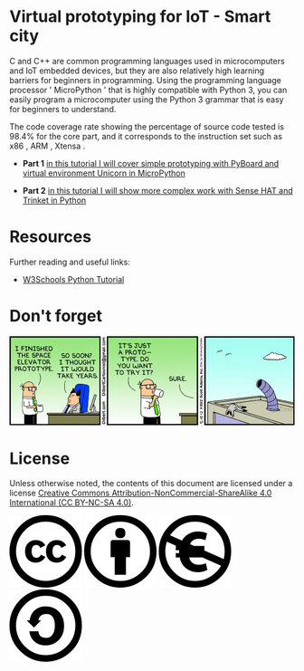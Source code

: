 # **Virtual prototyping for IoT - Smart city**
C and C++ are common programming languages used in microcomputers and IoT embedded devices, but they are also relatively high learning barriers for beginners in programming. Using the programming language processor ' MicroPython ' that is highly compatible with Python 3, you can easily program a microcomputer using the Python 3 grammar that is easy for beginners to understand.

The code coverage rate showing the percentage of source code tested is 98.4% for the core part, and it corresponds to the instruction set such as x86 , ARM , Xtensa .



- **Part 1** [in this tutorial I will cover simple prototyping with PyBoard and virtual environment Unicorn in MicroPython](/Part1/README.md)

- **Part 2** [in this tutorial I will show more complex work with Sense HAT and Trinket in Python](/Part2/README.md) 


# Resources

Further reading and useful links:
- [W3Schools Python Tutorial](https://www.w3schools.com/python/default.asp)


# Don't forget

![No Tests](/img/prototypefun.gif)

# License
Unless otherwise noted, the contents of this document are licensed under a license
[Creative Commons Attribution-NonCommercial-ShareAlike 4.0 International (CC BY-NC-SA 4.0)](https://creativecommons.org/licenses/by-nc-sa/4.0/).

![Creative Commons](img/cc.svg) ![by](img/by.svg) ![nc-eu](img/nc-eu.svg) ![sa](img/sa.svg)